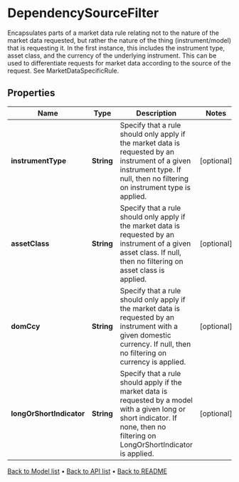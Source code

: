 

# DependencySourceFilter

Encapsulates parts of a market data rule relating not to the nature of the market data requested, but rather the nature of the thing (instrument/model) that is requesting it.  In the first instance, this includes the instrument type, asset class, and the currency of the underlying instrument.  This can be used to differentiate requests for market data according to the source of the request. See MarketDataSpecificRule.

## Properties

| Name | Type | Description | Notes |
|------------ | ------------- | ------------- | -------------|
|**instrumentType** | **String** | Specify that a rule should only apply if the market data is requested by an instrument of a given instrument type.  If null, then no filtering on instrument type is applied. |  [optional] |
|**assetClass** | **String** | Specify that a rule should only apply if the market data is requested by an instrument of a given asset class.  If null, then no filtering on asset class is applied. |  [optional] |
|**domCcy** | **String** | Specify that a rule should only apply if the market data is requested by an instrument with a given domestic currency.  If null, then no filtering on currency is applied. |  [optional] |
|**longOrShortIndicator** | **String** | Specify that a rule should apply if the market data is requested by a model with a given long or short indicator.  If none, then no filtering on LongOrShortIndicator is applied. |  [optional] |



[Back to Model list](../README.md#documentation-for-models) &#8226; [Back to API list](../README.md#documentation-for-api-endpoints) &#8226; [Back to README](../README.md)


